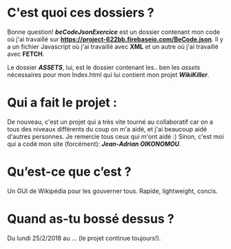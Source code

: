 # C'est quoi ces dossiers ?
Bonne question! ***beCodeJsonExercice*** est un dossier contenant mon code où j'ai travaillé sur __https://project-622bb.firebaseio.com/BeCode.json__. Il y a un fichier Javascript où j'ai travaillé avec **XML** et un autre où j'ai travaillé avec **FETCH**.

Le dossier ***ASSETS***, lui, est le dossier contenant les.. ben les *assets* nécessaires pour mon Index.html qui lui contient mon projet ***WikiKiller***.

# Qui a fait le projet :
De nouveau, c'est un projet qui a très vite tourné au collaboratif car on a tous des niveaux différents du coup on m'a aidé, et j'ai beaucoup aidé d'autres personnes. Je remercie tous ceux qui m'ont aidé :) Sinon, c'est moi qui a codé mon site (forcément): ***Jean-Adrian OIKONOMOU***.

# Qu’est-ce que c’est ?
Un GUI de Wikipédia pour les gouverner tous. Rapide, lightweight, concis.

# Quand as-tu bossé dessus ?
Du lundi 25/2/2018 au ... (le projet continue toujours!).

<!--# A quoi ça ressemble ?
C'est pas excellent au niveau du jeu de couleur. Par contre, j'ai fait en sorte que les boutons soient grands pour que ce soit plus facile à appuyer dessus. Je dois encore le convertir en Progressive Web App aussi.

# La progression…
La version que j'ai rendue était presque finie. Maintenant je ne fais que optimiser pour augmenter mon score *"Performance"* de Google lighthouse avant d'en faire une PWA.

# Comment qu’on l’installe ?
Juste cliquez sur [le lien Github page suivant](https://jean-oikonomou.github.io/bootstrap-resto-website/). Sinon, téléchargez le repo sous format .zip et lancez le en local (pourquoi pas?). Je vais l'hébérger sur l'hébérgeur de Dorian lorsque j'estimerais que mon site est prêt.-->
